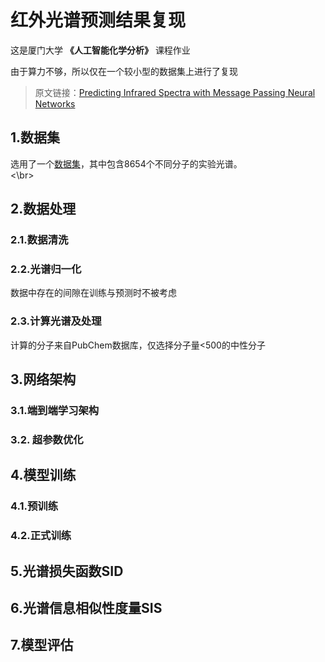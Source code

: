 # 红外光谱预测结果复现

这是厦门大学 **《人工智能化学分析》** 课程作业

由于算力不够，所以仅在一个较小型的数据集上进行了复现

> 原文链接：[Predicting Infrared Spectra with Message Passing Neural Networks](https://pubs.acs.org/doi/10.1021/acs.jcim.1c00055)

## 1.数据集
选用了一个[数据集](https://github.com/hybridizedfish/IRwithMPNN_replication/blob/main/IR_database_full.csv.7z)，其中包含8654个不同分子的实验光谱。
<br><\br>
## 2.数据处理
### 2.1.数据清洗

### 2.2.光谱归一化
数据中存在的间隙在训练与预测时不被考虑
### 2.3.计算光谱及处理
计算的分子来自PubChem数据库，仅选择分子量<500的中性分子

## 3.网络架构
### 3.1.端到端学习架构
### 3.2. 超参数优化

## 4.模型训练
### 4.1.预训练
### 4.2.正式训练

## 5.光谱损失函数SID

## 6.光谱信息相似性度量SIS

## 7.模型评估
